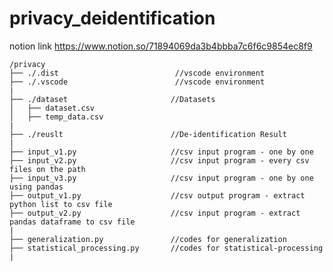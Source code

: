 # privacy_deidentification

notion link
https://www.notion.so/71894069da3b4bbba7c6f6c9854ec8f9

    /privacy
    ├── ./.dist                          //vscode environment
    ├── ./.vscode                        //vscode environment
    |
    ├── ./dataset                       //Datasets
    │   ├── dataset.csv     
    │   ├── temp_data.csv
    |
    ├── ./reuslt                        //De-identification Result
    |
    ├── input_v1.py                     //csv input program - one by one
    ├── input_v2.py                     //csv input program - every csv files on the path
    ├── input_v3.py                     //csv input program - one by one using pandas
    ├── output_v1.py                    //csv output program - extract python list to csv file
    ├── output_v2.py                    //csv input program - extract pandas dataframe to csv file
    |
    ├── generalization.py               //codes for generalization
    ├── statistical_processing.py       //codes for statistical-processing
    |
